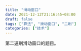 ```yaml
---
title: "滑动窗口"
date: 2021-12-12T21:16:45+08:00
draft: false
tags: ["算法", "滑动窗口", "二刷"]
categories: ["技术"]
---
```


第二遍刷滑动窗口的题目。



